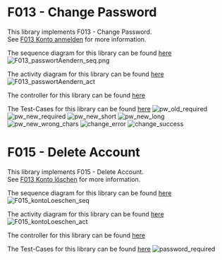 # F013 - Change Password

This library implements F013 - Change Password.  
See [F013 Konto anmelden](https://github.com/party-time-2/party-time/issues/13) for more information.

The sequence diagram for this library can be found [here](/docs/F013/F013_passwortAendern_seq.plantuml)
![F013_passwortAendern_seq.png](/docs/PNG/F013/F013_passwortAendern_seq.png)

The activity diagram for this library can be found [here](/docs/F013/F013_passwortAendern_act.plantuml)
![F013_passwortAendern_act](/docs/PNG/F013/F013_passwortAendern_act.png)

The controller for this library can be found [here](/apps/party-time-backend/src/main/java/com/partytime/api/controller/AuthController.java)

The Test-Cases for this library can be found [here](/apps/party-time-frontend-e2e/src/e2e/change.cy.ts)
![pw_old_required](/docs/PNG/F013/Tests/party-time-change-error%20--%20should%20show%20pw_old_required.png)
![pw_new_required](/docs/PNG/F013/Tests/party-time-change-error%20--%20should%20show%20pw_new_required.png)
![pw_new_short](/docs/PNG/F013/Tests/party-time-change-error%20--%20should%20show%20pw_new_short.png)
![pw_new_long](/docs/PNG/F013/Tests/party-time-change-error%20--%20should%20show%20pw_new_long.png)
![pw_new_wrong_chars](/docs/PNG/F013/Tests/party-time-change-error%20--%20should%20show%20pw_new_wrong_chars.png)
![change_error](/docs/PNG/F013/Tests/party-time-change%20--%20should%20show%20change_error.png)
![change_success](/docs/PNG/F013/Tests/party-time-change%20--%20should%20show%20change_success.png)

# F015 - Delete Account

This library implements F015 - Delete Account.  
See [F013 Konto löschen](https://github.com/party-time-2/party-time/issues/15) for more information.

The sequence diagram for this library can be found [here](/docs/F015/F015_kontoLoeschen_seq.plantuml)
![F015_kontoLoeschen_seq](/docs/PNG/F015/F015_kontoLoeschen_seq.png)

The activity diagram for this library can be found [here](/docs/F015/F015_kontoLoeschen_act.plantuml)
![F015_kontoLoeschen_act](/docs/PNG/F015/F015_kontoLoeschen_act.png)

The controller for this library can be found [here](/apps/party-time-backend/src/main/java/com/partytime/api/controller/AccountController.java)

The Test-Cases for this library can be found [here](/apps/party-time-frontend-e2e/src/e2e/delete.cy.ts)
![password_required](/docs/PNG/F015/Tests/should%20show%20password_required.png)
